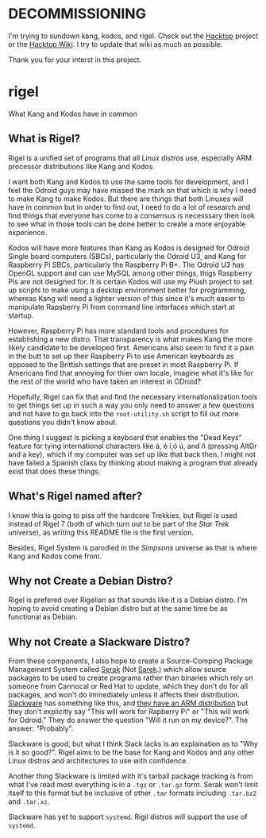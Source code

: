 # DECOMMISSIONING

I'm trying to sundown kang, kodos, and rigel.  Check out the [Hacktop](https://github.com/jrcharney/hacktop/) project or the [Hacktop Wiki](https://github.com/jrcharney/hacktop/wiki/).  I try to update that wiki as much as possible.

Thank you for your interst in this project.

rigel
=====

What Kang and Kodos have in common

## What is Rigel?
Rigel is a unified set of programs that all Linux distros use, especially ARM processor distributions like Kang and Kodos.

I want both Kang and Kodos to use the same tools for development, and I feel the Odroid guys may have missed the mark on that which is why I need to make Kang to make Kodos.  But there are things that both Linuxes will have in common but in order to find out, I need to do a lot of research and find things that everyone has come to a consensus is necesssary then look to see what in those tools can be done better to create a more enjoyable experience.

Kodos will have more features than Kang as Kodos is designed for Odroid Single board computers (SBCs), particularly the Odroid U3, and Kang for Raspberry Pi SBCs, particularly the Raspberry Pi B+.  The Odroid U3 has OpenGL support and can use MySQL among other things, thigs Raspberry Pis are not designed for.  It is certain Kodos will use my Plush project to set up scripts to make using a desktop environment better for programming, whereas Kang will need a lighter version of this since it's much easier to manipulate Rapsberry Pi from command line interfaces which start at startup.

However, Raspberry Pi has more standard tools and procedures for establishing a new distro.  That transparency is what makes Kang the more likely candidate to be developed first.  Americans also seem to find it a pain in the butt to set up their Raspberry Pi to use American keyboards as opposed to the Brittish settings that are preset in most Raspberry Pi.  If Americans find that annoying for thier own locale, imagine what it's like for the rest of the world who have taken an interest in ODroid?

Hopefully, Rigel can fix that and find the necessary internationalization tools to get things set up in such a way you only need to answer a few questions and not have to go back into the `root-utility.sh` script to fill out more questions you didn't know about.

One thing I suggest is picking a keyboard that enables the "Dead Keys" feature for tying international characters like á, é í,ó ú,  and ñ (pressing AltGr and a key), which if my computer was set up like that back then, I might not have failed a Spanish class by thinking about making a program that already exist that does these things.

## What's Rigel named after?
I know this is going to piss off the hardcore Trekkies, but Rigel is used instead of Rigel 7 (both of which turn out to be part of the *Star Trek* universe), as writing this README file is the first version.

Besides, Rigel System is parodied in the *Simpsons* universe as that is where Kang and Kodos come from.

## Why not Create a Debian Distro?
Rigel is prefered over Rigelian as that sounds like it is a Debian distro.  I'm hoping to avoid creating a Debian distro but at the same time be as functional as Debian.

## Why not Create a Slackware Distro?
From these components, I also hope to create a Source-Comping Package Management System called [Serak](http://simpsons.wikia.com/wiki/Serak_the_Preparer) (Not [Sarek](http://en.memory-alpha.org/wiki/Sarek).) which allow source packages to be used to create programs rather than binaries which rely on someone from Cannocal or Red Hat to update, which they don't do for all packages, and won't do immediately unless it affects their distribution.  [Slackware](http://www.slackware.com/) has something like this, and [they have an ARM distribution](http://arm.slackware.com/supportedplatforms/) but they don't explicitly say "This will work for Rapberry Pi" or "This will work for Odroid."  They do answer the question "Will it run on my device?". The answer: "Probably".

Slackware is good, but what I think Slack lacks is an explaination as to "Why is it so good?".  Rigel aims to be the base for Kang and Kodos and any other Linux distros and architectures to use with confidence.

Another thing Slackware is limited with it's tarball package tracking is from what I've read most everything is in a `.tgz` or `.tar.gz` form.  Serak won't limit itself to this format but be inclusive of other `.tar` formats including `.tar.bz2` and `.tar.xz`.

Slackware has yet to support `systemd`.  Rigil distros will support the use of `systemd`.
